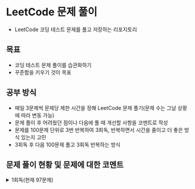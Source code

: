 # LeetCode 문제 풀이
- LeetCode 코딩 테스트 문제를 풀고 저장하는 리포지토리
## 목표
- 코딩 테스트 문제 풀이를 습관화하기
- 꾸준함을 키우기 것이 목표
## 공부 방식
- 매일 3문제씩 문제당 제한 시간을 정해 LeetCode 문제 풀기(문제 수는 그날 상황에 따라 변동 가능)
- 문제 풀이 후 어려웠던 점이나 다음에 풀 때 개선할 사항을 코멘트로 작성
- 문제를 100문제 단위로 3번 반복하여 3회독, 반복하면서 시간을 줄이고 더 좋은 방식 있는지 고민
- 3회독 후 다음 100문제 풀고 3회독 반복하는 방식

## 문제 풀이 현황 및 문제에 대한 코멘트
<details>
<summary>1회독(현재 97문제)</summary>
<br>

| 문제	                                                                 | 난이도 | 걸린시간  | 제한시간	|     날짜     | 코멘트                                                                            |
|:--------------------------------------------------------------------| :---: |:-----:| :---: |:----------:|:-------------------------------------------------------------------------------|
| 1. Two Sum                                                          | easy |  17   | 25 | 2023/07/04 |                                                                                |
| 9. Palindrome Number                                                | easy |  17   | 25 | 2023/07/04 |                                                                                |
| 13. Roman to Integer                                                | easy | 시간초과  | 25 | 2023/07/04 |                                                                                |
| 14. Longest Common Prefix                                           | easy |  10   | 25 | 2023/07/04 |                                                                                |
| 20. Valid Parentheses                                               | easy |  11   | 25 | 2023/07/04 |                                                                                |
| 21. Merge Two Sorted Lists                                          | easy | 시간초과  | 25 | 2023/07/04 |                                                                                |
| 26. Remove Duplicates from Sorted Array                             | easy |  17   | 25 | 2023/07/05 |                                                                                |
| 27. Remove Element                                                  | easy |   7   | 25 | 2023/07/05 |                                                                                |
| 28. Find the Index of the First Occurrence in a String              | easy |  16   | 25 | 2023/07/05 |                                                                                |
| 35. Search Insert Position                                          | easy |  13   | 25 | 2023/07/05 | 이분 탐색 다시 보기                                                                    |
| 58. Length of Last Word                                             | easy |  16   | 25 | 2023/07/05 |                                                                                |
| 66. Plus One                                                        | easy | 시간초과  | 25 | 2023/07/06 | 큰 숫자에서 틀림                                                                      |
| 67. Add Binary                                                      | easy |  10   | 25 | 2023/07/06 |                                                                                |
| 69. Sqrt(x)                                                         | easy | 시간초과  | 25 | 2023/07/06 | 큰 숫자에서 overflow                                                                |
| 70. Climbing Stairs                                                 | easy |   5   | 25 | 2023/07/06 |                                                                                |
| 83. Remove Duplicates from Sorted List                              | easy |   8   | 25 | 2023/07/06 |                                                                                |
| 88. Merge Sorted Array                                              | easy |  10   | 25 | 2023/07/07 |                                                                                |
| 94. Binary Tree Inorder Traversal                                   | easy |  12   | 25 | 2023/07/07 | 재귀가 아닌 반복으로 해보기                                                                |
| 100. Same Tree                                                      | easy |  11   | 25 | 2023/07/07 |                                                                                |
| 101. Symmetric Tree                                                 | easy |  10   | 25 | 2023/07/07 |                                                                                |
| 104. Maximum Depth of Binary Tree                                   | easy |   4   | 25 | 2023/07/07 |                                                                                |
| 108. Convert Sorted Array to Binary Search Tree                     | easy | 시간초과  | 25 | 2023/07/08 | 해결 방법도 안떠오름, divide and conquer                                                |
| 118. Pascal's Triangle                                              | easy |   4   | 25 | 2023/07/08 |                                                                                |
| 119. Pascal's Triangle II                                           | easy |   4   | 25 | 2023/07/08 |                                                                                |
| 121. Best Time to Buy and Sell Stock                                | easy | 시간초과  | 25 | 2023/07/08 | 해결 방법도 안떠오름                                                                    |
| 136. Single Number                                                  | easy |  12   | 25 | 2023/07/08 | xor로 풀어보기                                                                      |
| 163. Missing Ranges                                                 | easy |  22   | 25 | 2023/07/09 | 코드가 너무 긴 거 같음                                                                  |
| 169. Majority Element                                               | easy |   8   | 25 | 2023/07/09 | hashmap 말고 다른거로 O(1)처리해보기                                                      |
| 170. Two Sum III - Data structure design                            | easy |  14   | 25 | 2023/07/09 | 조금 더 좋은 방법이 있을 거 같음 arrayList 쓰는거보다                                            |
| 217. Contains Duplicate                                             | easy |   8   | 25 | 2023/07/09 |                                                                                |
| 219. Contains Duplicate II                                          | easy |  17   | 25 | 2023/07/09 |                                                                                |
| 228. Summary Ranges                                                 | easy |  23   | 25 | 2023/07/10 |                                                                                |
| 243. Shortest Word Distance                                         | easy |  13   | 25 | 2023/07/10 |                                                                                |
| 252. Meeting Rooms                                                  | easy | 시간초과  | 25 | 2023/07/10 | 어떻게 풀지 감은 왔는데 시간 복잡도 때매 못함                                                     |
| 268. Missing Number                                                 | easy |   9   | 25 | 2023/07/11 |                                                                                |
| 283. Move Zeroes                                                    | easy |  17   | 25 | 2023/07/11 | 시간 줄이는 거 있는데 잘 모르겠음                                                            |
| 303.Range Sum Query - Immutable                                     | easy |   4   | 25 | 2023/07/11 | 좀 더 시간 줄일 수 있음                                                                 |
| 346. Moving Average from Data Stream                                | easy | 시간초과  | 25 | 2023/07/11 | 문제 방법 다 생각했는데 시간 부족했음                                                          |
| 349. Intersection of Two Arrays                                     | easy |   9   | 25 | 2023/07/12 |                                                                                |
| 350. Intersection of Two Arrays II                                  | easy |   9   | 25 | 2023/07/12 | follow up 적용해서 해보기                                                             |
| 414. Third Maximum Number                                           | easy |   9   | 25 | 2023/07/12 |                                                                                |
| 422. Valid Word Square                                              | easy | 시간초과  | 25 | 2023/07/12 | 문제 푸는 법은 알겠는게 손이 안써짐, 시간 다 지난 다음에 풀긴했는데 너무 어렵게 생각함                             |
| 448. Find All Numbers Disappeared in an Array                       | easy |  13   | 25 | 2023/07/13 | 문제 자체는 쉬워서 풀었는데 folow up 생각하고 풀어보기                                             |
| 455. Assign Cookies                                                 | easy |   9   | 25 | 2023/07/13 |                                                                                |
| 463. Island Perimeter                                               | easy |  20   | 25 | 2023/07/13 | 쉬운 문제를 bfs로 풀어버림…                                                              |
| 485. Max Consecutive Ones                                           | easy | 시간초과  | 25 | 2023/07/13 | 쉬운 건데 어렵게 생각함                                                                  |
| 496. Next Greater Element I                                         | easy |  22   | 25 | 2023/07/14 | follow up 못함                                                                   |
| 500. Keyboard Row                                                   | easy |  18   | 25 | 2023/07/14 |                                                                                |
| 506. Relative Ranks                                                 | easy |  24   | 25 | 2023/07/14 | 처음에 푼건 코드가 너무 더러움                                                              |
| 561. Array Partition                                                | easy |   6   | 25 | 2023/07/15 |                                                                                |
| 566. Reshape the Matrix                                             | easy |   9   | 25 | 2023/07/15 |                                                                                |
| 575. Distribute Candies                                             | easy |   8   | 25 | 2023/07/15 | 캔티 종류 개수 카운팅하는거에서 시간과 메모리 많이 잡아 먹는듯                                            |
| 594. Longest Harmonious Subsequence                                 | easy | 시간초과  | 25 | 2023/07/16 | 순서가 생각보다 중요하지 않음                                                               |
| 598. Range Addition II                                              | easy |   8   | 25 | 2023/07/16 |                                                                                |
| 599. Minimum Index Sum of Two Lists                                 | easy |  17   | 25 | 2023/07/16 | Map 이용해서 풀었는데 뭔가 마음에 안듦                                                        |
| 604. Design Compressed String Iterator                              | easy | 시간초과  | 25 | 2023/07/17 | 연산자 하나 잘못 써서 시간 내에 못푼거였음…                                                      |
| 605. Can Place Flowers                                              | easy |  23   | 25 | 2023/07/17 | 코드 진짜 더럽게 짬, 제출시 테스트도 많이 틀림                                                    |
| 628. Maximum Product of Three Numbers                               | easy | 시간초과  | 25 | 2023/07/17 | 쉬운 문제인데 너무 어렵게 풀려고 해서 시간초과                                                     |
| 643. Maximum Average Subarray I                                     | easy |  19   | 25 | 2023/07/18 |                                                                                |
| 645. Set Mismatch                                                   | easy |  11   | 25 | 2023/07/18 |                                                                                |
| 661. Image Smoother                                                 | easy | 시간초과  | 25 | 2023/07/18 | 시간 초과 이후에 풀음                                                                   |
| 674. Longest Continuous Increasing Subsequence                      | easy | 08:50 | 25:00| 2023/07/19 |                                                                                |
| 682. Baseball Game                                                  | easy | 12:41 | 25:00 | 2023/07/19 |                                                                                |
| 697. Degree of an Array                                             | easy | 시간초과  | 25:00 | 2023/07/19 | 코드 짜다 시간 다감, 코드 짜도 틀렸을 듯                                                       |
| 717. 1-bit and 2-bit Characters                                     | easy | 시간초과  | 25:00 | 2023/07/20 | 문제 이해를 잘못해서 30분동안 뭔소리인지 이해를 못함, 이해하고 나서 3분만에 풀음…                               |
| 724. Find Pivot Index                                               | easy | 11:00 | 25:00 | 2023/07/20 |                                                                                |
| 733. Flood Fill                                                     | easy | 13:00 | 25:00 | 2023/07/20 |                                                                                |
| 734. Sentence Similarity                                            | easy | 시간초과  | 25:00 | 2023/07/21 | 제출하면 테스트 코드 계속 막힘                                                              |
| 744. Find Smallest Letter Greater Than Target                       | easy | 05:29 | 25:00 | 2023/07/21 | O(N)으로 말고 더 줄여보기                                                               |
| 746. Min Cost Climbing Stairs                                       | easy | 09:53 | 25:00 | 2023/07/21 |                                                                                |
| 747. Largest Number At Least Twice of Others                        | easy | 13:58 | 25:00 | 2023/07/22 |                                                                                |
| 748. Shortest Completing Word                                       | easy | 24:26 | 25:00 | 2023/07/22 | 코드가 좀 더럽다, 테스트 케이스를 좀 잘 보자                                                     |
| 760. Find Anagram Mappings                                          | easy | 08:06 | 25:00 | 2023/07/22 |                                                                                |
| 766. Toeplitz Matrix                                                | easy | 19:37 | 25:00 | 2023/07/23 | 다 풀고 코드 작성할 때 순서 헷갈림, 코드 길이를 더 줄일 수 있으니 다음 번에는 좀 더 코드를 줄여보기                    |
| 704. Binary Search                                                  | easy | 03:05 | 25:00 | 2023/07/23 |                                                                                |
| 705. Design HashSet                                                 | easy | 11:28 | 25:00 | 2023/07/23 | 그냥 Map 가져다가 쓰면 끝나는데, Map을 간단하게 구현해도 괜찮을듯                                       |
| 706. Design HashMap                                                 | easy | 04:48 | 25:00 | 2023/07/24 | 그냥 Object 배열 만들지 않고 Node 배열로 만드는 방식도 괜찮을듯, 아니면 진짜로 해시 충돌시 체이닝까지 구현하는 것도 좋을 거 같음 |
| 804. Unique Morse Code Words                                        | easy | 10:05 | 25:00 | 2023/07/24 |                                                                                |
| 806. Number of Lines To Write String                                | easy | 09:32 | 25:00 | 2023/07/24 | 문제는 쉬움, 코드 길이를 줄일 수 있을 듯?                                                      |
| 812. Largest Triangle Area                                          | easy | 시간초과 | 25:00 | 2023/07/25 | 어떤 유형의 문제인지는 알았는데 풀이 과정 생각하다가 시간이 다 지나감, 수학 공식 이용해야 함                          |
| 821. Shortest Distance to a Character                               | easy | 19:59 | 25:00 | 2023/07/25 | 방법이 생각 안나서 bfs로 풀음, 더 쉬운 방법이 존재하니 다음에 풀 때는 좀 더 생각해보기                           |
| 832. Flipping an Image                                              | easy | 13:13 | 25:00 | 2023/07/25 |                                                                                |
| 860. Lemonade Change                                                | easy | 24:35 | 25:00 | 2023/07/26 | 쉽게 풀 수 있는데 풀이가 막상 생각이 안남. 너무 어렵게 풀었고 시간도 좀 안좋게 나옴                              |
| 867. Transpose Matrix                                               | easy | 05:09 | 25:00 | 2023/07/26 |                                                                                |
| 883. Projection Area of 3D Shapes                                   | easy | 19:47 | 25:00 | 2023/07/26 | 문제 이해하는데 시간이 오래 걸림, 문제 푸는 시간은 거의 안걸림                                           |
| 888. Fair Candy Swap                                                | easy | 시간초과 | 25:00 | 2023/07/27 | o(n^2)을 해서 시간초과 뜸, O(n)으로 끝내야 하는 풀이 사용해야 함                                     |
| 892. Surface Area of 3D Shapes                                      | easy | 시간초과 | 25:00 | 2023/07/27 | 문제 이해를 못함, 문제 이해하면 풀 수 있는 문제였음                                                 |
| 896. Monotonic Array                                                | easy | 14:15 | 25:00 | 2023/07/27 | 시간복잡도는 똑같은데 코드를 좀 더 줄일 수 있을 듯                                                  |
| 905. Sort Array By Parity                                           | easy | 07:51 | 25:00 | 2023/07/28 | 시간 복잡도를 O(N^2)에서 O(N)으로 줄여야 함, 내가 푼 풀이는 삽입정렬로 풀어서 O(N^2)으로 풀어서 너무 오래 걸림        |
| 908. Smallest Range I                                               | easy | 20:37 | 25:00 | 2023/07/28 | 쉬운 문제인데 글을 잘못 이해하고 코드 짜서 오래걸림, 글을 제대로 이해하면 코드 짜는데 3분도 안걸리는 문제임… 글좀 제대로 읽자……    |
| 914. X of a Kind in a Deck of Cards                                 | easy | 시간초과 | 25:00 | 2023/07/28 | 문제 설명이 너무 부실함. GCD로 풀라는데 이해가 안가서 Editorial 보고 Brute Force 방식으로 풀어봄             |
| 922. Sort Array By Parity II                                        | easy | 15:30 | 25:00 | 2023/07/29 | 해결은 했으나 O(N^2)으로 해결함 다음에는 O(N)으로 해결해보자                                         |
| 929. Unique Email Addresses                                         | easy | 시간초과 | 25:00 | 2023/07/29 | 문제 해석을 잘못했음,split 정규 표현식으로 푸는건 생각을 안해봄. String을 처리하는 문제에 내가 약한듯                |
| 941. Valid Mountain Array                                           | easy | 09:52 | 25:00 | 2023/07/29 |                                                                                |
| 942. DI String Match                                                | easy | 시간초과 | 25:00 | 2023/07/30  | 재귀 이용해서 brute force했는데 시간 초과 뜸, o(n)으로 풀수 있음                                   |
| 944. Delete Columns to Make Sorted                                  | easy | 07:55 | 25:00 | 2023/07/30  |  |
| 953. Verifying an Alien Dictionary                                  | easy | 21:12 | 25:00 | 2023/07/30  | 문제는 어렵지 않았고, 코드 작성한 부분에서 실수 있어서 실수 찾는데 시간이 좀 걸림 |

</details>
